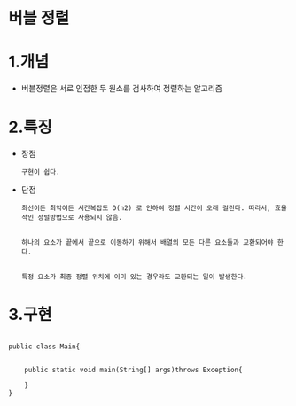 # 버블 정렬 

# 1.개념
	
- 버블정렬은 서로 인접한 두 원소를 검사하여 정렬하는 알고리즘

# 2.특징

- 장점  

      구현이 쉽다.


- 단점 
      
      최선이든 최악이든 시간복잡도 O(n2) 로 인하여 정렬 시간이 오래 걸린다. 따라서, 효율적인 정렬방법으로 사용되지 않음.
        
        
      하나의 요소가 끝에서 끝으로 이동하기 위해서 배열의 모든 다른 요소들과 교환되어야 한다.


      특정 요소가 최종 정렬 위치에 이미 있는 경우라도 교환되는 일이 발생한다.

# 3.구현

<pre>
<code>
public class Main{

	
	public static void main(String[] args)throws Exception{
	
	}
}
</code>
</pre>
